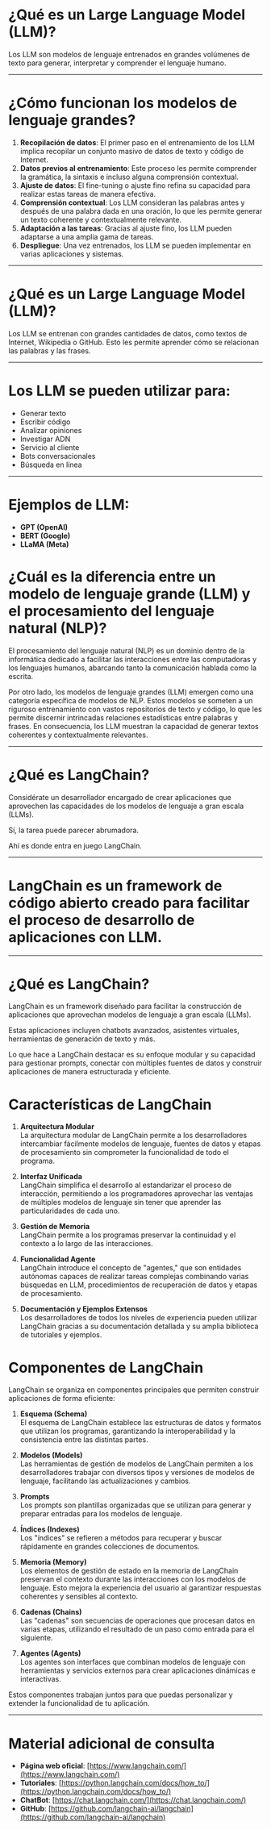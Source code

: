 # ¿Qué es un Large Language Model (LLM)?

Los LLM son modelos de lenguaje entrenados en grandes volúmenes de texto para generar, interpretar y comprender el lenguaje humano.

---

# ¿Cómo funcionan los modelos de lenguaje grandes?

1. **Recopilación de datos**: El primer paso en el entrenamiento de los LLM implica recopilar un conjunto masivo de datos de texto y código de Internet.
2. **Datos previos al entrenamiento**: Este proceso les permite comprender la gramática, la sintaxis e incluso alguna comprensión contextual.
3. **Ajuste de datos**: El fine-tuning o ajuste fino refina su capacidad para realizar estas tareas de manera efectiva.
4. **Comprensión contextual**: Los LLM consideran las palabras antes y después de una palabra dada en una oración, lo que les permite generar un texto coherente y contextualmente relevante.
5. **Adaptación a las tareas**: Gracias al ajuste fino, los LLM pueden adaptarse a una amplia gama de tareas.
6. **Despliegue**: Una vez entrenados, los LLM se pueden implementar en varias aplicaciones y sistemas.

---

# ¿Qué es un Large Language Model (LLM)?

Los LLM se entrenan con grandes cantidades de datos, como textos de Internet, Wikipedia o GitHub. Esto les permite aprender cómo se relacionan las palabras y las frases.

---

# Los LLM se pueden utilizar para:

- Generar texto
- Escribir código
- Analizar opiniones
- Investigar ADN
- Servicio al cliente
- Bots conversacionales
- Búsqueda en línea

---

# Ejemplos de LLM:

- **GPT (OpenAI)**
- **BERT (Google)**
- **LLaMA (Meta)**

# ¿Cuál es la diferencia entre un modelo de lenguaje grande (LLM) y el procesamiento del lenguaje natural (NLP)?

El procesamiento del lenguaje natural (NLP) es un dominio dentro de la informática dedicado a facilitar las interacciones entre las computadoras y los lenguajes humanos, abarcando tanto la comunicación hablada como la escrita.

Por otro lado, los modelos de lenguaje grandes (LLM) emergen como una categoría específica de modelos de NLP. Estos modelos se someten a un riguroso entrenamiento con vastos repositorios de texto y código, lo que les permite discernir intrincadas relaciones estadísticas entre palabras y frases. En consecuencia, los LLM muestran la capacidad de generar textos coherentes y contextualmente relevantes.

---

# ¿Qué es LangChain?

Considérate un desarrollador encargado de crear aplicaciones que aprovechen las capacidades de los modelos de lenguaje a gran escala (LLMs).

Sí, la tarea puede parecer abrumadora.

Ahí es donde entra en juego LangChain.

---

# LangChain es un framework de código abierto creado para facilitar el proceso de desarrollo de aplicaciones con LLM.

---

# ¿Qué es LangChain?

LangChain es un framework diseñado para facilitar la construcción de aplicaciones que aprovechan modelos de lenguaje a gran escala (LLMs).

Estas aplicaciones incluyen chatbots avanzados, asistentes virtuales, herramientas de generación de texto y más.

Lo que hace a LangChain destacar es su enfoque modular y su capacidad para gestionar prompts, conectar con múltiples fuentes de datos y construir aplicaciones de manera estructurada y eficiente.

# Características de LangChain

1. **Arquitectura Modular**  
   La arquitectura modular de LangChain permite a los desarrolladores intercambiar fácilmente modelos de lenguaje, fuentes de datos y etapas de procesamiento sin comprometer la funcionalidad de todo el programa.

2. **Interfaz Unificada**  
   LangChain simplifica el desarrollo al estandarizar el proceso de interacción, permitiendo a los programadores aprovechar las ventajas de múltiples modelos de lenguaje sin tener que aprender las particularidades de cada uno.

3. **Gestión de Memoria**  
   LangChain permite a los programas preservar la continuidad y el contexto a lo largo de las interacciones.

4. **Funcionalidad Agente**  
   LangChain introduce el concepto de "agentes," que son entidades autónomas capaces de realizar tareas complejas combinando varias búsquedas en LLM, procedimientos de recuperación de datos y etapas de procesamiento.

5. **Documentación y Ejemplos Extensos**  
   Los desarrolladores de todos los niveles de experiencia pueden utilizar LangChain gracias a su documentación detallada y su amplia biblioteca de tutoriales y ejemplos.


# Componentes de LangChain

LangChain se organiza en componentes principales que permiten construir aplicaciones de forma eficiente:

1. **Esquema (Schema)**  
   El esquema de LangChain establece las estructuras de datos y formatos que utilizan los programas, garantizando la interoperabilidad y la consistencia entre las distintas partes.

2. **Modelos (Models)**  
   Las herramientas de gestión de modelos de LangChain permiten a los desarrolladores trabajar con diversos tipos y versiones de modelos de lenguaje, facilitando las actualizaciones y cambios.

3. **Prompts**  
   Los prompts son plantillas organizadas que se utilizan para generar y preparar entradas para los modelos de lenguaje.

4. **Índices (Indexes)**  
   Los "índices" se refieren a métodos para recuperar y buscar rápidamente en grandes colecciones de documentos.

5. **Memoria (Memory)**  
   Los elementos de gestión de estado en la memoria de LangChain preservan el contexto durante las interacciones con los modelos de lenguaje. Esto mejora la experiencia del usuario al garantizar respuestas coherentes y sensibles al contexto.

6. **Cadenas (Chains)**  
   Las "cadenas" son secuencias de operaciones que procesan datos en varias etapas, utilizando el resultado de un paso como entrada para el siguiente.

7. **Agentes (Agents)**  
   Los agentes son interfaces que combinan modelos de lenguaje con herramientas y servicios externos para crear aplicaciones dinámicas e interactivas.

Estos componentes trabajan juntos para que puedas personalizar y extender la funcionalidad de tu aplicación.

---

# Material adicional de consulta

- **Página web oficial**: [https://www.langchain.com/](https://www.langchain.com/)
- **Tutoriales**: [https://python.langchain.com/docs/how_to/](https://python.langchain.com/docs/how_to/)
- **ChatBot**: [https://chat.langchain.com/](https://chat.langchain.com/)
- **GitHub**: [https://github.com/langchain-ai/langchain](https://github.com/langchain-ai/langchain)
